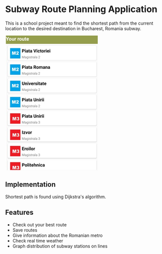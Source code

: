 # Subway Route Planning Application
This is a school project meant to find the shortest path from the current location to the desired destination in Bucharest, Romania subway. 

![Image of route](rsc/route_example.jpg)
 
## Implementation
 Shortest path is found using Dijkstra's algorithm.
 
## Features
 - Check out your best route 
 - Save routes
 - Give information about the Romanian metro
 - Check real time weather
 - Graph distribution of subway stations on lines
